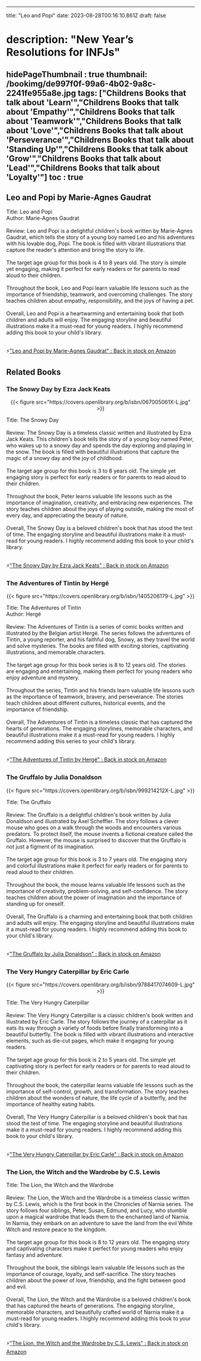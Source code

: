 
---
title: "Leo and Popi"
date: 2023-08-28T00:16:10.861Z
draft: false
# description: "New Year’s Resolutions for INFJs"
hidePageThumbnail : true
thumbnail: /bookimg/de997f0f-99a6-4b02-9a8c-2241fe955a8e.jpg
tags: ["Childrens Books that talk about 'Learn'","Childrens Books that talk about 'Empathy'","Childrens Books that talk about 'Teamwork'","Childrens Books that talk about 'Love'","Childrens Books that talk about 'Perseverance'","Childrens Books that talk about 'Standing Up'","Childrens Books that talk about 'Grow'","Childrens Books that talk about 'Lead'","Childrens Books that talk about 'Loyalty'"]
toc : true
---
## Leo and Popi by Marie-Agnes Gaudrat

Title: Leo and Popi</br>
Author: Marie-Agnes Gaudrat</br></br>
Review: Leo and Popi is a delightful children's book written by Marie-Agnes Gaudrat, which tells the story of a young boy named Leo and his adventures with his lovable dog, Popi. The book is filled with vibrant illustrations that capture the reader's attention and bring the story to life.</br></br>
The target age group for this book is 4 to 8 years old. The story is simple yet engaging, making it perfect for early readers or for parents to read aloud to their children.</br></br>
Throughout the book, Leo and Popi learn valuable life lessons such as the importance of friendship, teamwork, and overcoming challenges. The story teaches children about empathy, responsibility, and the joys of having a pet.</br></br>
Overall, Leo and Popi is a heartwarming and entertaining book that both children and adults will enjoy. The engaging storyline and beautiful illustrations make it a must-read for young readers. I highly recommend adding this book to your child's library.</br></br>

<p>⚡<a id="aflink" href="https://www.amazon.com/gp/search?ie=UTF8&tag=klayu00-20&linkCode=ur2&linkId=6639bed89a8ad8dd2705e40644eb43d3&camp=1789&creative=9325&index=books&keywords=Leo and Popi by Marie-Agnes Gaudrat" class="one" target="_blank" title='"Leo and Popi by Marie-Agnes Gaudrat" : Back in stock on Amazon'>"Leo and Popi by Marie-Agnes Gaudrat" : Back in stock on Amazon</a></p>

## Related Books
### The Snowy Day by Ezra Jack Keats
<center>
{{< figure src="https://covers.openlibrary.org/b/isbn/067005061X-L.jpg" >}}
</center>

Title: The Snowy Day</br></br>
Review: The Snowy Day is a timeless classic written and illustrated by Ezra Jack Keats. This children's book tells the story of a young boy named Peter, who wakes up to a snowy day and spends the day exploring and playing in the snow. The book is filled with beautiful illustrations that capture the magic of a snowy day and the joy of childhood.</br></br>
The target age group for this book is 3 to 8 years old. The simple yet engaging story is perfect for early readers or for parents to read aloud to their children.</br></br>
Throughout the book, Peter learns valuable life lessons such as the importance of imagination, creativity, and embracing new experiences. The story teaches children about the joys of playing outside, making the most of every day, and appreciating the beauty of nature.</br></br>
Overall, The Snowy Day is a beloved children's book that has stood the test of time. The engaging storyline and beautiful illustrations make it a must-read for young readers. I highly recommend adding this book to your child's library.</br></br>

<p>⚡<a id="aflink" href="https://www.amazon.com/gp/search?ie=UTF8&tag=klayu00-20&linkCode=ur2&linkId=6639bed89a8ad8dd2705e40644eb43d3&camp=1789&creative=9325&index=books&keywords=The Snowy Day by Ezra Jack Keats" class="one" target="_blank" title='"The Snowy Day by Ezra Jack Keats" : Back in stock on Amazon'>"The Snowy Day by Ezra Jack Keats" : Back in stock on Amazon</a></p>

### The Adventures of Tintin by Hergé
<center>
{{< figure src="https://covers.openlibrary.org/b/isbn/1405206179-L.jpg" >}}
</center>

Title: The Adventures of Tintin</br>
Author: Hergé</br></br>
Review: The Adventures of Tintin is a series of comic books written and illustrated by the Belgian artist Hergé. The series follows the adventures of Tintin, a young reporter, and his faithful dog, Snowy, as they travel the world and solve mysteries. The books are filled with exciting stories, captivating illustrations, and memorable characters.</br></br>
The target age group for this book series is 8 to 12 years old. The stories are engaging and entertaining, making them perfect for young readers who enjoy adventure and mystery.</br></br>
Throughout the series, Tintin and his friends learn valuable life lessons such as the importance of teamwork, bravery, and perseverance. The stories teach children about different cultures, historical events, and the importance of friendship.</br></br>
Overall, The Adventures of Tintin is a timeless classic that has captured the hearts of generations. The engaging storylines, memorable characters, and beautiful illustrations make it a must-read for young readers. I highly recommend adding this series to your child's library.</br></br>

<p>⚡<a id="aflink" href="https://www.amazon.com/gp/search?ie=UTF8&tag=klayu00-20&linkCode=ur2&linkId=6639bed89a8ad8dd2705e40644eb43d3&camp=1789&creative=9325&index=books&keywords=The Adventures of Tintin by Hergé" class="one" target="_blank" title='"The Adventures of Tintin by Hergé" : Back in stock on Amazon'>"The Adventures of Tintin by Hergé" : Back in stock on Amazon</a></p>

### The Gruffalo by Julia Donaldson
<center>
{{< figure src="https://covers.openlibrary.org/b/isbn/999214212X-L.jpg" >}}
</center>

Title: The Gruffalo</br></br>
Review: The Gruffalo is a delightful children's book written by Julia Donaldson and illustrated by Axel Scheffler. The story follows a clever mouse who goes on a walk through the woods and encounters various predators. To protect itself, the mouse invents a fictional creature called the Gruffalo. However, the mouse is surprised to discover that the Gruffalo is not just a figment of its imagination.</br></br>
The target age group for this book is 3 to 7 years old. The engaging story and colorful illustrations make it perfect for early readers or for parents to read aloud to their children.</br></br>
Throughout the book, the mouse learns valuable life lessons such as the importance of creativity, problem-solving, and self-confidence. The story teaches children about the power of imagination and the importance of standing up for oneself.</br></br>
Overall, The Gruffalo is a charming and entertaining book that both children and adults will enjoy. The engaging storyline and beautiful illustrations make it a must-read for young readers. I highly recommend adding this book to your child's library.</br></br>

<p>⚡<a id="aflink" href="https://www.amazon.com/gp/search?ie=UTF8&tag=klayu00-20&linkCode=ur2&linkId=6639bed89a8ad8dd2705e40644eb43d3&camp=1789&creative=9325&index=books&keywords=The Gruffalo by Julia Donaldson" class="one" target="_blank" title='"The Gruffalo by Julia Donaldson" : Back in stock on Amazon'>"The Gruffalo by Julia Donaldson" : Back in stock on Amazon</a></p>

### The Very Hungry Caterpillar by Eric Carle
<center>
{{< figure src="https://covers.openlibrary.org/b/isbn/9788417074609-L.jpg" >}}
</center>

Title: The Very Hungry Caterpillar</br></br>
Review: The Very Hungry Caterpillar is a classic children's book written and illustrated by Eric Carle. The story follows the journey of a caterpillar as it eats its way through a variety of foods before finally transforming into a beautiful butterfly. The book is filled with vibrant illustrations and interactive elements, such as die-cut pages, which make it engaging for young readers.</br></br>
The target age group for this book is 2 to 5 years old. The simple yet captivating story is perfect for early readers or for parents to read aloud to their children.</br></br>
Throughout the book, the caterpillar learns valuable life lessons such as the importance of self-control, growth, and transformation. The story teaches children about the wonders of nature, the life cycle of a butterfly, and the importance of healthy eating habits.</br></br>
Overall, The Very Hungry Caterpillar is a beloved children's book that has stood the test of time. The engaging storyline and beautiful illustrations make it a must-read for young readers. I highly recommend adding this book to your child's library.</br></br>

<p>⚡<a id="aflink" href="https://www.amazon.com/gp/search?ie=UTF8&tag=klayu00-20&linkCode=ur2&linkId=6639bed89a8ad8dd2705e40644eb43d3&camp=1789&creative=9325&index=books&keywords=The Very Hungry Caterpillar by Eric Carle" class="one" target="_blank" title='"The Very Hungry Caterpillar by Eric Carle" : Back in stock on Amazon'>"The Very Hungry Caterpillar by Eric Carle" : Back in stock on Amazon</a></p>

### The Lion, the Witch and the Wardrobe by C.S. Lewis
Title: The Lion, the Witch and the Wardrobe</br></br>
Review: The Lion, the Witch and the Wardrobe is a timeless classic written by C.S. Lewis, which is the first book in the Chronicles of Narnia series. The story follows four siblings, Peter, Susan, Edmund, and Lucy, who stumble upon a magical wardrobe that leads them to the enchanted land of Narnia. In Narnia, they embark on an adventure to save the land from the evil White Witch and restore peace to the kingdom.</br></br>
The target age group for this book is 8 to 12 years old. The engaging story and captivating characters make it perfect for young readers who enjoy fantasy and adventure.</br></br>
Throughout the book, the siblings learn valuable life lessons such as the importance of courage, loyalty, and self-sacrifice. The story teaches children about the power of love, friendship, and the fight between good and evil.</br></br>
Overall, The Lion, the Witch and the Wardrobe is a beloved children's book that has captured the hearts of generations. The engaging storyline, memorable characters, and beautifully crafted world of Narnia make it a must-read for young readers. I highly recommend adding this book to your child's library.</br></br>

<p>⚡<a id="aflink" href="https://www.amazon.com/gp/search?ie=UTF8&tag=klayu00-20&linkCode=ur2&linkId=6639bed89a8ad8dd2705e40644eb43d3&camp=1789&creative=9325&index=books&keywords=The Lion, the Witch and the Wardrobe by C.S. Lewis" class="one" target="_blank" title='"The Lion, the Witch and the Wardrobe by C.S. Lewis" : Back in stock on Amazon'>"The Lion, the Witch and the Wardrobe by C.S. Lewis" : Back in stock on Amazon</a></p>
